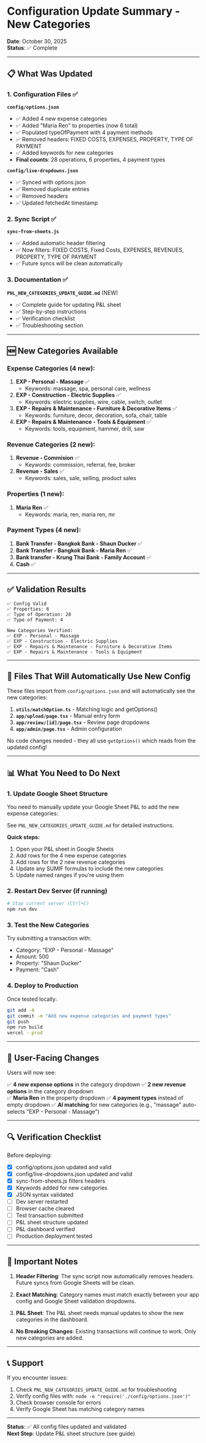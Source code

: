 # Configuration Update Summary - New Categories

**Date**: October 30, 2025  
**Status**: ✅ Complete

---

## 📋 What Was Updated

### 1. Configuration Files ✅

**`config/options.json`**
- ✅ Added 4 new expense categories
- ✅ Added "Maria Ren" to properties (now 6 total)
- ✅ Populated typeOfPayment with 4 payment methods
- ✅ Removed headers: FIXED COSTS, EXPENSES, PROPERTY, TYPE OF PAYMENT
- ✅ Added keywords for new categories
- **Final counts**: 28 operations, 6 properties, 4 payment types

**`config/live-dropdowns.json`**
- ✅ Synced with options.json
- ✅ Removed duplicate entries
- ✅ Removed headers
- ✅ Updated fetchedAt timestamp

### 2. Sync Script ✅

**`sync-from-sheets.js`**
- ✅ Added automatic header filtering
- ✅ Now filters: FIXED COSTS, Fixed Costs, EXPENSES, REVENUES, PROPERTY, TYPE OF PAYMENT
- ✅ Future syncs will be clean automatically

### 3. Documentation ✅

**`PNL_NEW_CATEGORIES_UPDATE_GUIDE.md`** (NEW)
- ✅ Complete guide for updating P&L sheet
- ✅ Step-by-step instructions
- ✅ Verification checklist
- ✅ Troubleshooting section

---

## 🆕 New Categories Available

### Expense Categories (4 new):
1. **EXP - Personal - Massage** ✅
   - Keywords: massage, spa, personal care, wellness
2. **EXP - Construction - Electric Supplies** ✅
   - Keywords: electric supplies, wire, cable, switch, outlet
3. **EXP - Repairs & Maintenance - Furniture & Decorative Items** ✅
   - Keywords: furniture, decor, decoration, sofa, chair, table
4. **EXP - Repairs & Maintenance - Tools & Equipment** ✅
   - Keywords: tools, equipment, hammer, drill, saw

### Revenue Categories (2 new):
1. **Revenue - Commision** ✅
   - Keywords: commission, referral, fee, broker
2. **Revenue - Sales** ✅
   - Keywords: sales, sale, selling, product sales

### Properties (1 new):
1. **Maria Ren** ✅
   - Keywords: maria, ren, maria ren, mr

### Payment Types (4 new):
1. **Bank Transfer - Bangkok Bank - Shaun Ducker** ✅
2. **Bank Transfer - Bangkok Bank - Maria Ren** ✅
3. **Bank transfer - Krung Thai Bank - Family Account** ✅
4. **Cash** ✅

---

## ✅ Validation Results

```
✅ Config Valid
✅ Properties: 6
✅ Type of Operation: 28
✅ Type of Payment: 4

New Categories Verified:
✅ EXP - Personal - Massage
✅ EXP - Construction - Electric Supplies 
✅ EXP - Repairs & Maintenance - Furniture & Decorative Items 
✅ EXP - Repairs & Maintenance - Tools & Equipment 
```

---

## 🔄 Files That Will Automatically Use New Config

These files import from `config/options.json` and will automatically see the new categories:

1. **`utils/matchOption.ts`** - Matching logic and getOptions()
2. **`app/upload/page.tsx`** - Manual entry form
3. **`app/review/[id]/page.tsx`** - Review page dropdowns
4. **`app/admin/page.tsx`** - Admin configuration

No code changes needed - they all use `getOptions()` which reads from the updated config!

---

## 📊 What You Need to Do Next

### 1. Update Google Sheet Structure

You need to manually update your Google Sheet P&L to add the new expense categories:

See `PNL_NEW_CATEGORIES_UPDATE_GUIDE.md` for detailed instructions.

**Quick steps:**
1. Open your P&L sheet in Google Sheets
2. Add rows for the 4 new expense categories
3. Add rows for the 2 new revenue categories
4. Update any SUMIF formulas to include the new categories
5. Update named ranges if you're using them

### 2. Restart Dev Server (if running)

```bash
# Stop current server (Ctrl+C)
npm run dev
```

### 3. Test the New Categories

Try submitting a transaction with:
- Category: "EXP - Personal - Massage"
- Amount: 500
- Property: "Shaun Ducker"
- Payment: "Cash"

### 4. Deploy to Production

Once tested locally:

```bash
git add -A
git commit -m "Add new expense categories and payment types"
git push
npm run build
vercel --prod
```

---

## 🎯 User-Facing Changes

Users will now see:

✅ **4 new expense options** in the category dropdown
✅ **2 new revenue options** in the category dropdown  
✅ **Maria Ren** in the property dropdown
✅ **4 payment types** instead of empty dropdown
✅ **AI matching** for new categories (e.g., "massage" auto-selects "EXP - Personal - Massage")

---

## 🔍 Verification Checklist

Before deploying:

- [x] config/options.json updated and valid
- [x] config/live-dropdowns.json updated and valid
- [x] sync-from-sheets.js filters headers
- [x] Keywords added for new categories
- [x] JSON syntax validated
- [ ] Dev server restarted
- [ ] Browser cache cleared
- [ ] Test transaction submitted
- [ ] P&L sheet structure updated
- [ ] P&L dashboard verified
- [ ] Production deployment tested

---

## 🚨 Important Notes

1. **Header Filtering**: The sync script now automatically removes headers. Future syncs from Google Sheets will be clean.

2. **Exact Matching**: Category names must match exactly between your app config and Google Sheet validation dropdowns.

3. **P&L Sheet**: The P&L sheet needs manual updates to show the new categories in the dashboard.

4. **No Breaking Changes**: Existing transactions will continue to work. Only new categories are added.

---

## 📞 Support

If you encounter issues:

1. Check `PNL_NEW_CATEGORIES_UPDATE_GUIDE.md` for troubleshooting
2. Verify config files with: `node -e "require('./config/options.json')"`
3. Check browser console for errors
4. Verify Google Sheet has matching category names

---

**Status**: ✅ All config files updated and validated  
**Next Step**: Update P&L sheet structure (see guide)
